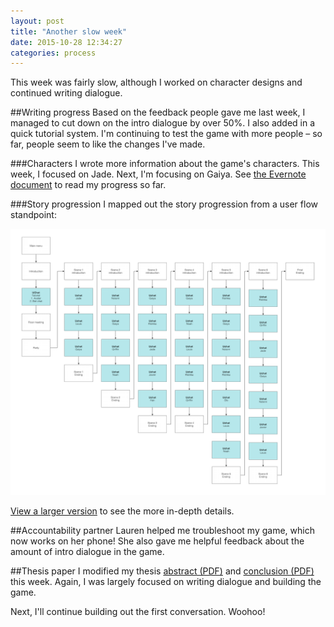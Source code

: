 ```yaml
---
layout: post
title: "Another slow week"
date: 2015-10-28 12:34:27
categories: process
---
```


This week was fairly slow, although I worked on character designs and continued writing dialogue.

##Writing progress
Based on the feedback people gave me last week, I managed to cut down on the intro dialogue by over 50%. I also added in a quick tutorial system. I'm continuing to test the game with more people – so far, people seem to like the changes I've made.

###Characters
I wrote more information about the game's characters. This week, I focused on Jade. Next, I'm focusing on Gaiya. See [the Evernote document](https://www.evernote.com/l/AARD89YHqK1HA5WJ36ZfY4cNwBsrbkakeQg) to read my progress so far.

###Story progression
I mapped out the story progression from a user flow standpoint:

![](/assets/img/posts/2015-10-28/user-flow-progression_small.png)

[View a larger version](/assets/img/posts/2015-10-28/user-flow-progression.png) to see the more in-depth details.

##Accountability partner
Lauren helped me troubleshoot my game, which now works on her phone! She also gave me helpful feedback about the amount of intro dialogue in the game.

##Thesis paper
I modified my thesis [abstract (PDF)](/assets/docs/CattSmall_Abstract%23_2015-10-28.pdf) and [conclusion (PDF)](/assets/docs/CattSmall_Conclusion%23_2015-10-28.pdf) this week. Again, I was largely focused on writing dialogue and building the game.

Next, I'll continue building out the first conversation. Woohoo!